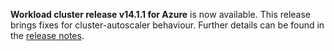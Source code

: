 **Workload cluster release v14.1.1 for Azure** is now available. This release brings fixes for cluster-autoscaler behaviour. Further details can be found in the [release notes](https://docs.giantswarm.io/changes/workload-cluster-releases-azure/releases/azure-v14.1.1/).
